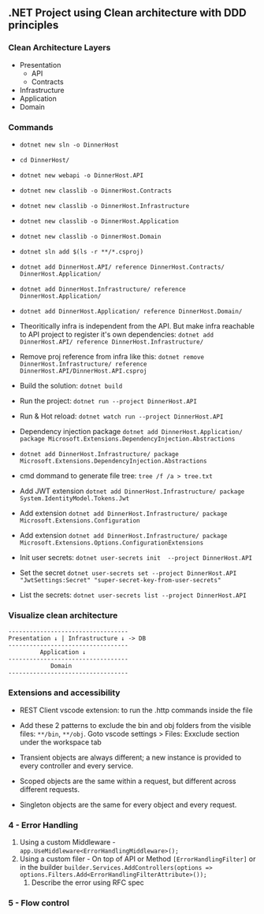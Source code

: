 ## .NET Project using Clean architecture with DDD principles

### Clean Architecture Layers

- Presentation
  - API
  - Contracts
- Infrastructure
- Application
- Domain

### Commands
- `dotnet new sln -o DinnerHost`
- `cd DinnerHost/`
- `dotnet new webapi -o DinnerHost.API`
- `dotnet new classlib -o DinnerHost.Contracts`
- `dotnet new classlib -o DinnerHost.Infrastructure`
- `dotnet new classlib -o DinnerHost.Application`
- `dotnet new classlib -o DinnerHost.Domain`
- `dotnet sln add $(ls -r **/*.csproj)`
- `dotnet add DinnerHost.API/ reference DinnerHost.Contracts/ DinnerHost.Application/`
- `dotnet add DinnerHost.Infrastructure/ reference DinnerHost.Application/`
- `dotnet add DinnerHost.Application/ reference DinnerHost.Domain/`
- Theoritically infra is independent from the API. But make infra reachable to API project to register it's own dependencies: `dotnet add DinnerHost.API/ reference DinnerHost.Infrastructure/`
- Remove proj reference from infra like this: `dotnet remove DinnerHost.Infrastructure/ reference DinnerHost.API/DinnerHost.API.csproj` 
- Build the solution: `dotnet build`
- Run the project: `dotnet run --project DinnerHost.API`
- Run & Hot reload: `dotnet watch run --project DinnerHost.API`

- Dependency injection package `dotnet add DinnerHost.Application/ package Microsoft.Extensions.DependencyInjection.Abstractions`
- `dotnet add DinnerHost.Infrastructure/ package Microsoft.Extensions.DependencyInjection.Abstractions`

- cmd dommand to generate file tree: `tree /f /a > tree.txt`

- Add JWT extension `dotnet add DinnerHost.Infrastructure/ package System.IdentityModel.Tokens.Jwt`
- Add extension `dotnet add DinnerHost.Infrastructure/ package Microsoft.Extensions.Configuration`
- Add extension `dotnet add DinnerHost.Infrastructure/ package Microsoft.Extensions.Options.ConfigurationExtensions`


- Init user secrets: `dotnet user-secrets init  --project DinnerHost.API`
- Set the secret `dotnet user-secrets set --project DinnerHost.API "JwtSettings:Secret" "super-secret-key-from-user-secrets"`
- List the secrets: `dotnet user-secrets list --project DinnerHost.API`
  

### Visualize clean architecture
```
----------------------------------
Presentation ↓ | Infrastructure ↓ -> DB
----------------------------------
         Application ↓
----------------------------------
            Domain
----------------------------------
```

<!-- ![Visualize clean architecture](Docs/Clean-arch-visual.png)

![Different project types](Docs/Clean-arch-proj-types.png)

![Final result](Docs/Clean-Arch-Final-results.png) -->

### Extensions and accessibility
- REST Client vscode extension: to run the .http commands inside the file
- Add these 2 patterns to exclude the bin and obj folders from the visible files: `**/bin`, `**/obj`. Goto vscode settings > Files: Exxclude section under the workspace tab

- Transient objects are always different; a new instance is provided to every controller and every service.
- Scoped objects are the same within a request, but different across different requests.
- Singleton objects are the same for every object and every request. 


### 4 - Error Handling

1. Using a custom Middleware - `app.UseMiddleware<ErrorHandlingMiddleware>();`
2. Using a custom filer - On top of API or Method `[ErrorHandlingFilter]` or in the builder `builder.Services.AddControllers(options => options.Filters.Add<ErrorHandlingFilterAttribute>());`
   1. Describe the error using RFC spec


### 5 - Flow control


